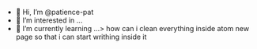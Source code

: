 - 👋 Hi, I’m @patience-pat
- 👀 I’m interested in ...
- 🌱 I’m currently learning ...>
how can i clean everything inside atom new page so that i can start writhing inside it
